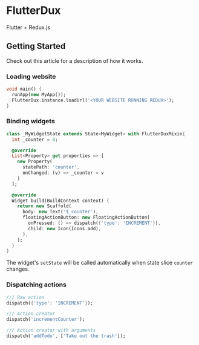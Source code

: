 # FlutterDux

Flutter + Redux.js

## Getting Started

Check out this article for a description of how it works.

### Loading website

```dart
void main() {
  runApp(new MyApp());
  FlutterDux.instance.loadUrl('<YOUR WEBSITE RUNNING REDUX>');
}
```

### Binding widgets

```dart
class _MyWidgetState extends State<MyWidget> with FlutterDuxMixin{
  int _counter = 0;

  @override
  List<Property> get properties => [
    new Property(
      statePath: 'counter',
      onChanged: (v) => _counter = v
    )
  ];

  @override
  Widget build(BuildContext context) {
    return new Scaffold(
      body: new Text('$_counter'),
      floatingActionButton: new FloatingActionButton(
        onPressed: () => dispatch({'type': 'INCREMENT'}),
        child: new Icon(Icons.add),
      ),
    );
  }
}
 ```

The widget's `setState` will be called automatically when state slice `counter` changes.

### Dispatching actions

```dart
/// Raw action
dispatch({'type': 'INCREMENT'});

/// Action creator
dispatch('incrementCounter');

/// Action creator with arguments
dispatch('addTodo', ['Take out the trash']);
 ```


